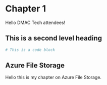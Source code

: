 # Chapter 1 

Hello DMAC Tech attendees!

## This is a second level heading

```bash
# This is a code block
```

## Azure File Storage

Hello this is my chapter on Azure File Storage.
